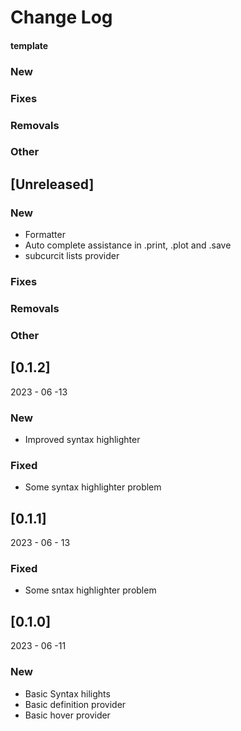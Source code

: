 # Change Log
#### template
### New
### Fixes
### Removals
### Other
## [Unreleased]
### New
- Formatter
- Auto complete assistance in .print, .plot and .save
- subcurcit lists provider
### Fixes
### Removals
### Other
## [0.1.2] 
2023 - 06 -13
### New
- Improved syntax highlighter
### Fixed
- Some syntax highlighter problem
## [0.1.1]
2023 - 06 - 13
### Fixed
- Some sntax highlighter problem
## [0.1.0] 
2023 - 06 -11
### New
- Basic Syntax hilights
- Basic definition provider
- Basic hover provider